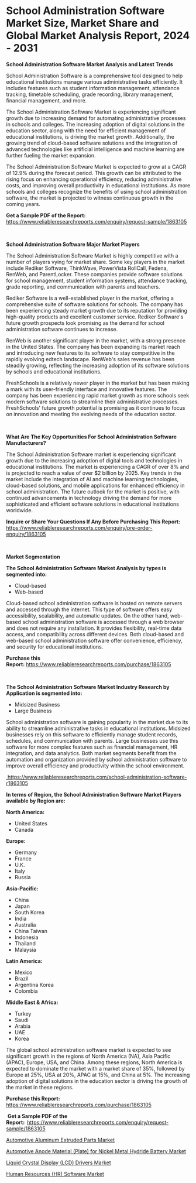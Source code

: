 <p><h1>School Administration Software Market Size, Market Share and Global Market Analysis Report, 2024 - 2031</h1></p><p><strong>School Administration Software Market Analysis and Latest Trends</strong></p>
<p><p>School Administration Software is a comprehensive tool designed to help educational institutions manage various administrative tasks efficiently. It includes features such as student information management, attendance tracking, timetable scheduling, grade recording, library management, financial management, and more.</p><p>The School Administration Software Market is experiencing significant growth due to increasing demand for automating administrative processes in schools and colleges. The increasing adoption of digital solutions in the education sector, along with the need for efficient management of educational institutions, is driving the market growth. Additionally, the growing trend of cloud-based software solutions and the integration of advanced technologies like artificial intelligence and machine learning are further fueling the market expansion.</p><p>The School Administration Software Market is expected to grow at a CAGR of 12.9% during the forecast period. This growth can be attributed to the rising focus on enhancing operational efficiency, reducing administrative costs, and improving overall productivity in educational institutions. As more schools and colleges recognize the benefits of using school administration software, the market is projected to witness continuous growth in the coming years.</p></p>
<p><strong>Get a Sample PDF of the Report:&nbsp;</strong> <a href="https://www.reliableresearchreports.com/enquiry/request-sample/1863105">https://www.reliableresearchreports.com/enquiry/request-sample/1863105</a></p>
<p>&nbsp;</p>
<p><strong>School Administration Software Major Market Players</strong></p>
<p><p>The School Administration Software Market is highly competitive with a number of players vying for market share. Some key players in the market include Rediker Software, ThinkWave, PowerVista RollCall, Fedena, RenWeb, and ParentLocker. These companies provide software solutions for school management, student information systems, attendance tracking, grade reporting, and communication with parents and teachers.</p><p>Rediker Software is a well-established player in the market, offering a comprehensive suite of software solutions for schools. The company has been experiencing steady market growth due to its reputation for providing high-quality products and excellent customer service. Rediker Software's future growth prospects look promising as the demand for school administration software continues to increase.</p><p>RenWeb is another significant player in the market, with a strong presence in the United States. The company has been expanding its market reach and introducing new features to its software to stay competitive in the rapidly evolving edtech landscape. RenWeb's sales revenue has been steadily growing, reflecting the increasing adoption of its software solutions by schools and educational institutions.</p><p>FreshSchools is a relatively newer player in the market but has been making a mark with its user-friendly interface and innovative features. The company has been experiencing rapid market growth as more schools seek modern software solutions to streamline their administrative processes. FreshSchools' future growth potential is promising as it continues to focus on innovation and meeting the evolving needs of the education sector.</p></p>
<p>&nbsp;</p>
<p><strong>What Are The Key Opportunities For School Administration Software Manufacturers?</strong></p>
<p><p>The School Administration Software market is experiencing significant growth due to the increasing adoption of digital tools and technologies in educational institutions. The market is experiencing a CAGR of over 8% and is projected to reach a value of over $2 billion by 2025. Key trends in the market include the integration of AI and machine learning technologies, cloud-based solutions, and mobile applications for enhanced efficiency in school administration. The future outlook for the market is positive, with continued advancements in technology driving the demand for more sophisticated and efficient software solutions in educational institutions worldwide.</p></p>
<p><strong>Inquire or Share Your Questions If Any Before Purchasing This Report:</strong> <a href="https://www.reliableresearchreports.com/enquiry/pre-order-enquiry/1863105">https://www.reliableresearchreports.com/enquiry/pre-order-enquiry/1863105</a></p>
<p>&nbsp;</p>
<p><strong>Market Segmentation</strong></p>
<p><strong>The School Administration Software Market Analysis by types is segmented into:</strong></p>
<p><ul><li>Cloud-based</li><li>Web-based</li></ul></p>
<p><p>Cloud-based school administration software is hosted on remote servers and accessed through the internet. This type of software offers easy accessibility, scalability, and automatic updates. On the other hand, web-based school administration software is accessed through a web browser and does not require any installation. It provides flexibility, real-time data access, and compatibility across different devices. Both cloud-based and web-based school administration software offer convenience, efficiency, and security for educational institutions.</p></p>
<p><strong>Purchase this Report:&nbsp;</strong><a href="https://www.reliableresearchreports.com/purchase/1863105">https://www.reliableresearchreports.com/purchase/1863105</a></p>
<p>&nbsp;</p>
<p><strong>The School Administration Software Market Industry Research by Application is segmented into:</strong></p>
<p><ul><li>Midsized Business</li><li>Large Business</li></ul></p>
<p><p>School administration software is gaining popularity in the market due to its ability to streamline administrative tasks in educational institutions. Midsized businesses rely on this software to efficiently manage student records, schedules, and communication with parents. Large businesses use this software for more complex features such as financial management, HR integration, and data analytics. Both market segments benefit from the automation and organization provided by school administration software to improve overall efficiency and productivity within the school environment.</p></p>
<p><a href="https://www.reliableresearchreports.com/school-administration-software-r1863105">&nbsp;https://www.reliableresearchreports.com/school-administration-software-r1863105</a></p>
<p><strong>In terms of Region, the School Administration Software Market Players available by Region are:</strong></p>
<p>
    <p> <strong> North America: </strong>
        <ul>
            <li>United States</li>
            <li>Canada</li>
        </ul>
        </p> 
    <p> <strong> Europe: </strong>
        <ul>
            <li>Germany</li>
            <li>France</li>
            <li>U.K.</li>
            <li>Italy</li>
            <li>Russia</li>
        </ul>
        </p> 
    <p> <strong> Asia-Pacific: </strong>
        <ul>
            <li>China</li>
            <li>Japan</li>
            <li>South Korea</li>
            <li>India</li>
            <li>Australia</li>
            <li>China Taiwan</li>
            <li>Indonesia</li>
            <li>Thailand</li>
            <li>Malaysia</li>
        </ul>
        </p> 
    <p> <strong> Latin America: </strong>
        <ul>
            <li>Mexico</li>
            <li>Brazil</li>
            <li>Argentina Korea</li>
            <li>Colombia</li>
        </ul>
        </p> 
    <p> <strong> Middle East & Africa: </strong>
        <ul>
            <li>Turkey</li>
            <li>Saudi</li>
            <li>Arabia</li>
            <li>UAE</li>
            <li>Korea</li>
        </ul>
    </p>
    </p>
<p><p>The global school administration software market is expected to see significant growth in the regions of North America (NA), Asia Pacific (APAC), Europe, USA, and China. Among these regions, North America is expected to dominate the market with a market share of 35%, followed by Europe at 25%, USA at 20%, APAC at 15%, and China at 5%. The increasing adoption of digital solutions in the education sector is driving the growth of the market in these regions.</p></p>
<p><strong>Purchase this Report: </strong><a href="https://www.reliableresearchreports.com/purchase/1863105">https://www.reliableresearchreports.com/purchase/1863105</a></p>
<p>&nbsp;<strong>Get a Sample PDF of the Report:&nbsp;&nbsp;</strong><a href="https://www.reliableresearchreports.com/enquiry/request-sample/1863105">https://www.reliableresearchreports.com/enquiry/request-sample/1863105</a></p>
<p><strong></strong></p>
<p><p><a href="https://www.linkedin.com/pulse/global-automotive-aluminum-extruded-parts-market-size-trends-wwtlf">Automotive Aluminum Extruded Parts Market</a></p><p><a href="https://www.linkedin.com/pulse/automotive-anode-material-plate-nickel-metal-hydride-battery-qof2f">Automotive Anode Material (Plate) for Nickel Metal Hydride Battery Market</a></p><p><a href="https://github.com/gracielawharr/Market-Research-Report-List-1/blob/main/liquid-crystal-display-lcd-drivers-market.md">Liquid Crystal Display (LCD) Drivers Market</a></p><p><a href="https://github.com/EunaWiegad2023/Market-Research-Report-List-1/blob/main/human-resources-hr-software-market.md">Human Resources (HR) Software Market</a></p></p>